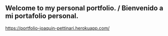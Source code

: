 ## Welcome to my personal portfolio. / Bienvenido a mi portafolio personal. 

https://portfolio-joaquin-pettinari.herokuapp.com/
